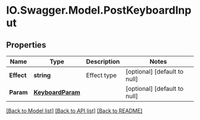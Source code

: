 # IO.Swagger.Model.PostKeyboardInput
## Properties

Name | Type | Description | Notes
------------ | ------------- | ------------- | -------------
**Effect** | **string** | Effect type | [optional] [default to null]
**Param** | [**KeyboardParam**](KeyboardParam.md) |  | [optional] [default to null]

[[Back to Model list]](../README.md#documentation-for-models) [[Back to API list]](../README.md#documentation-for-api-endpoints) [[Back to README]](../README.md)

